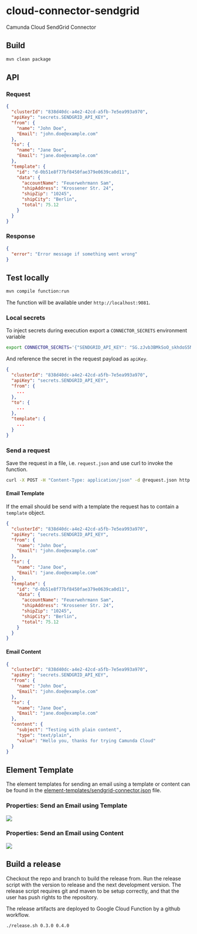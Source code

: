 # cloud-connector-sendgrid

Camunda Cloud SendGrid Connector

## Build

```bash
mvn clean package
```

## API

### Request

```json
{
  "clusterId": "838d40dc-a4e2-42cd-a5fb-7e5ea993a970",
  "apiKey": "secrets.SENDGRID_API_KEY",
  "from": {
    "name": "John Doe",
    "Email": "john.doe@example.com"
  },
  "to": {
    "name": "Jane Doe",
    "Email": "jane.doe@example.com"
  },
  "template": {
    "id": "d-0b51e8f77bf8450fae379e0639ca0d11",
    "data": {
      "accountName": "Feuerwehrmann Sam",
      "shipAddress": "Krossener Str. 24",
      "shipZip": "10245",
      "shipCity": "Berlin",
      "total": 75.12
    }
  }
}
```

### Response

```json
{
  "error": "Error message if something went wrong"
}
```

## Test locally

```bash
mvn compile function:run
```

The function will be available under `http://localhost:9081`.

### Local secrets

To inject secrets during execution export a `CONNECTOR_SECRETS` environment variable

```bash
export CONNECTOR_SECRETS='{"SENDGRID_API_KEY": "SG.zJvb3BMkSoO_skhdoS5Nvw.xxxxvckatYp4i5ALzUoZB28JTQhMKhBh5BpO_1T6gE"}'
```

And reference the secret in the request payload as `apiKey`.

```json
{
  "clusterId": "838d40dc-a4e2-42cd-a5fb-7e5ea993a970",
  "apiKey": "secrets.SENDGRID_API_KEY",
  "from": {
    ...
  },
  "to": {
    ...
  },
  "template": {
    ...
  }
}
```

### Send a request

Save the request in a file, i.e. `request.json` and use curl to invoke the function.

```bash
curl -X POST -H "Content-Type: application/json" -d @request.json http://localhost:9081
```

#### Email Template

If the email should be send with a template the request has to contain a `template` object.

```json
{
  "clusterId": "838d40dc-a4e2-42cd-a5fb-7e5ea993a970",
  "apiKey": "secrets.SENDGRID_API_KEY",
  "from": {
    "name": "John Doe",
    "Email": "john.doe@example.com"
  },
  "to": {
    "name": "Jane Doe",
    "Email": "jane.doe@example.com"
  },
  "template": {
    "id": "d-0b51e8f77bf8450fae379e0639ca0d11",
    "data": {
      "accountName": "Feuerwehrmann Sam",
      "shipAddress": "Krossener Str. 24",
      "shipZip": "10245",
      "shipCity": "Berlin",
      "total": 75.12
    }
  }
}
```

#### Email Content

```json
{
  "clusterId": "838d40dc-a4e2-42cd-a5fb-7e5ea993a970",
  "apiKey": "secrets.SENDGRID_API_KEY",
  "from": {
    "name": "John Doe",
    "Email": "john.doe@example.com"
  },
  "to": {
    "name": "Jane Doe",
    "Email": "jane.doe@example.com"
  },
  "content": {
    "subject": "Testing with plain content",
    "type": "text/plain",
    "value": "Hello you, thanks for trying Camunda Cloud"
  }
}
```

## Element Template

The element templates for sending an email using a template or content can be found in
the [element-templates/sendgrid-connector.json](element-templates/sendgrid-connector.json) file.

### Properties: Send an Email using Template

![](element-templates/properties-template.png)

### Properties: Send an Email using Content

![](element-templates/properties-content.png)

## Build a release

Checkout the repo and branch to build the release from. Run the release script with the version to release and the next
development version. The release script requires git and maven to be setup correctly, and that the user has push rights
to the repository.

The release artifacts are deployed to Google Cloud Function by a github workflow.

```bash
./release.sh 0.3.0 0.4.0
```
